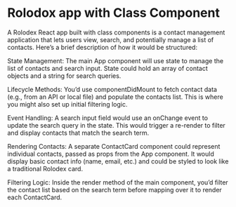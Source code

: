 # Rolodox app with Class Component

A Rolodex React app built with class components is a contact management application that lets users view, search, and potentially manage a list of contacts. Here’s a brief description of how it would be structured:

State Management: The main App component will use state to manage the list of contacts and search input. State could hold an array of contact objects and a string for search queries.

Lifecycle Methods: You’d use componentDidMount to fetch contact data (e.g., from an API or local file) and populate the contacts list. This is where you might also set up initial filtering logic.

Event Handling: A search input field would use an onChange event to update the search query in the state. This would trigger a re-render to filter and display contacts that match the search term.

Rendering Contacts: A separate ContactCard component could represent individual contacts, passed as props from the App component. It would display basic contact info (name, email, etc.) and could be styled to look like a traditional Rolodex card.

Filtering Logic: Inside the render method of the main component, you’d filter the contact list based on the search term before mapping over it to render each ContactCard.

